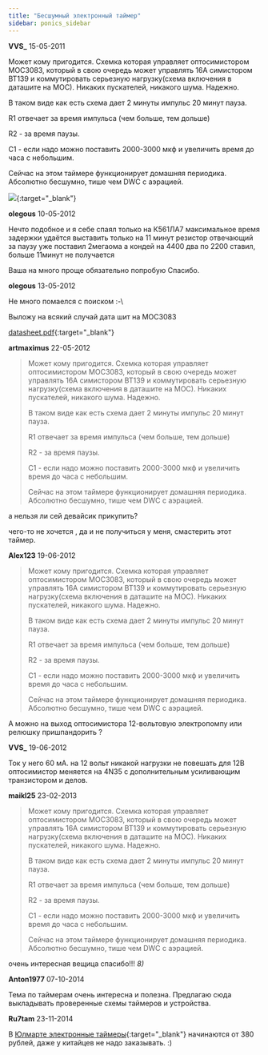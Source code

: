 ```yaml
---
title: "Бесшумный электронный таймер"
sidebar: ponics_sidebar
---
```


**VVS_** 15-05-2011

Может кому пригодится. Схемка которая управляет оптосимистором МОС3083, который в свою очередь может управлять 16А симистором BT139 и коммутировать серьезную нагрузку(схема включения в даташите на МОС). Никаких пускателей, никакого шума. Надежно.

В таком виде как есть схема дает 2 минуты импульс 20 минут пауза.

R1 отвечает за время импульса (чем больше, тем дольше)

R2 - за время паузы.

С1 - если надо можно поставить 2000-3000 мкф и увеличить время до часа с небольшим.

Сейчас на этом таймере функционирует домашняя периодика. Абсолютно бесшумно, тише чем DWC с аэрацией.

[![](/attachimages/6917_timer.png)](https://t.me/ponics_ru_files/5326){:target="_blank"}

**olegous** 10-05-2012

Нечто подобное и я себе спаял только на К561ЛА7 максимальное время задержки удаётся выставить только на 11 минут резистор отвечающий за паузу уже поставил 2мегаома а кондей на 4400 два по 2200 ставил, больше 11минут не получается 

Ваша на много проще обязательно попробую Спасибо. 


**olegous** 13-05-2012

Не много помаелся с поиском :-\ 

Выложу на всякий случай дата шит на МОС3083 

[datasheet.pdf](https://t.me/ponics_ru_files/5327){:target="_blank"}

**artmaximus** 22-05-2012

> Может кому пригодится. Схемка которая управляет оптосимистором МОС3083, который в свою очередь может управлять 16А симистором BT139 и коммутировать серьезную нагрузку(схема включения в даташите на МОС). Никаких пускателей, никакого шума. Надежно.
> 
> В таком виде как есть схема дает 2 минуты импульс 20 минут пауза.
> 
> R1 отвечает за время импульса (чем больше, тем дольше)
> 
> R2 - за время паузы.
> 
> С1 - если надо можно поставить 2000-3000 мкф и увеличить время до часа с небольшим.
> 
> Сейчас на этом таймере функционирует домашняя периодика. Абсолютно бесшумно, тише чем DWC с аэрацией.

а нельзя ли сей девайсик прикупить?

чего-то не хочется , да и не получиться у меня, смастерить этот таймер.


**Alex123** 19-06-2012

> Может кому пригодится. Схемка которая управляет оптосимистором МОС3083, который в свою очередь может управлять 16А симистором BT139 и коммутировать серьезную нагрузку(схема включения в даташите на МОС). Никаких пускателей, никакого шума. Надежно.
> 
> В таком виде как есть схема дает 2 минуты импульс 20 минут пауза.
> 
> R1 отвечает за время импульса (чем больше, тем дольше)
> 
> R2 - за время паузы.
> 
> С1 - если надо можно поставить 2000-3000 мкф и увеличить время до часа с небольшим.
> 
> Сейчас на этом таймере функционирует домашняя периодика. Абсолютно бесшумно, тише чем DWC с аэрацией.

А можно на выход оптосимистора 12-вольтовую электропомпу или релюшку пришпандорить ?


**VVS_** 19-06-2012

Ток у него 60 мА. на 12 вольт никакой нагрузки не повешать для 12В оптосимистор меняется на 4N35 с дополнительным усиливающим транзистором и делов.


**maikl25** 23-02-2013

> Может кому пригодится. Схемка которая управляет оптосимистором МОС3083, который в свою очередь может управлять 16А симистором BT139 и коммутировать серьезную нагрузку(схема включения в даташите на МОС). Никаких пускателей, никакого шума. Надежно.
> 
> В таком виде как есть схема дает 2 минуты импульс 20 минут пауза.
> 
> R1 отвечает за время импульса (чем больше, тем дольше)
> 
> R2 - за время паузы.
> 
> С1 - если надо можно поставить 2000-3000 мкф и увеличить время до часа с небольшим.
> 
> Сейчас на этом таймере функционирует домашняя периодика. Абсолютно бесшумно, тише чем DWC с аэрацией.

очень интересная вещица спасибо!!! *8)*


**Anton1977** 07-10-2014

Тема по таймерам очень интересна и полезна. Предлагаю сюда выкладывать проверенные схемы таймеров и устройства.


**Ru7tam** 23-11-2014

В [Юлмарте электронные таймеры](http://www.ulmart.ru/catalog/timers2?sort=5&amp;viewType=1&amp;rec=true){:target="_blank"} начинаются от 380 рублей, даже у китайцев не надо заказывать. :)


